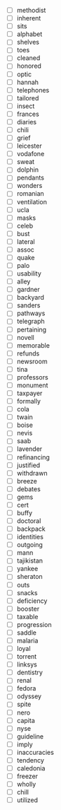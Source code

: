 - [ ] methodist
- [ ] inherent
- [ ] sits
- [ ] alphabet
- [ ] shelves
- [ ] toes
- [ ] cleaned
- [ ] honored
- [ ] optic
- [ ] hannah
- [ ] telephones
- [ ] tailored
- [ ] insect
- [ ] frances
- [ ] diaries
- [ ] chili
- [ ] grief
- [ ] leicester
- [ ] vodafone
- [ ] sweat
- [ ] dolphin
- [ ] pendants
- [ ] wonders
- [ ] romanian
- [ ] ventilation
- [ ] ucla
- [ ] masks
- [ ] celeb
- [ ] bust
- [ ] lateral
- [ ] assoc
- [ ] quake
- [ ] palo
- [ ] usability
- [ ] alley
- [ ] gardner
- [ ] backyard
- [ ] sanders
- [ ] pathways
- [ ] telegraph
- [ ] pertaining
- [ ] novell
- [ ] memorable
- [ ] refunds
- [ ] newsroom
- [ ] tina
- [ ] professors
- [ ] monument
- [ ] taxpayer
- [ ] formally
- [ ] cola
- [ ] twain
- [ ] boise
- [ ] nevis
- [ ] saab
- [ ] lavender
- [ ] refinancing
- [ ] justified
- [ ] withdrawn
- [ ] breeze
- [ ] debates
- [ ] gems
- [ ] cert
- [ ] buffy
- [ ] doctoral
- [ ] backpack
- [ ] identities
- [ ] outgoing
- [ ] mann
- [ ] tajikistan
- [ ] yankee
- [ ] sheraton
- [ ] outs
- [ ] snacks
- [ ] deficiency
- [ ] booster
- [ ] taxable
- [ ] progression
- [ ] saddle
- [ ] malaria
- [ ] loyal
- [ ] torrent
- [ ] linksys
- [ ] dentistry
- [ ] renal
- [ ] fedora
- [ ] odyssey
- [ ] spite
- [ ] nero
- [ ] capita
- [ ] nyse
- [ ] guideline
- [ ] imply
- [ ] inaccuracies
- [ ] tendency
- [ ] caledonia
- [ ] freezer
- [ ] wholly
- [ ] chill
- [ ] utilized
